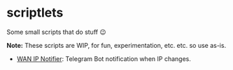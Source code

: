 # scriptlets
Some small scripts that do stuff :wink:

**Note:** These scripts are WIP, for fun, experimentation, etc. etc. so use as-is.

- [WAN IP Notifier](wan-ip-notifier): Telegram Bot notification when IP changes.
